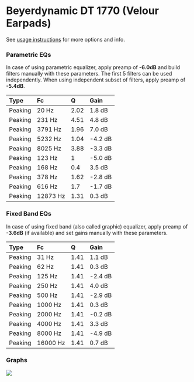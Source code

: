# Beyerdynamic DT 1770 (Velour Earpads)
See [usage instructions](https://github.com/jaakkopasanen/AutoEq#usage) for more options and info.

### Parametric EQs
In case of using parametric equalizer, apply preamp of **-6.0dB** and build filters manually
with these parameters. The first 5 filters can be used independently.
When using independent subset of filters, apply preamp of **-5.4dB**.

| Type    | Fc       |    Q | Gain    |
|:--------|:---------|:-----|:--------|
| Peaking | 20 Hz    | 2.02 | 1.8 dB  |
| Peaking | 231 Hz   | 4.51 | 4.8 dB  |
| Peaking | 3791 Hz  | 1.96 | 7.0 dB  |
| Peaking | 5232 Hz  | 1.04 | -4.2 dB |
| Peaking | 8025 Hz  | 3.88 | -3.3 dB |
| Peaking | 123 Hz   | 1    | -5.0 dB |
| Peaking | 168 Hz   | 0.4  | 3.5 dB  |
| Peaking | 378 Hz   | 1.62 | -2.8 dB |
| Peaking | 616 Hz   | 1.7  | -1.7 dB |
| Peaking | 12873 Hz | 1.31 | 0.3 dB  |

### Fixed Band EQs
In case of using fixed band (also called graphic) equalizer, apply preamp of **-3.6dB**
(if available) and set gains manually with these parameters.

| Type    | Fc       |    Q | Gain    |
|:--------|:---------|:-----|:--------|
| Peaking | 31 Hz    | 1.41 | 1.1 dB  |
| Peaking | 62 Hz    | 1.41 | 0.3 dB  |
| Peaking | 125 Hz   | 1.41 | -2.4 dB |
| Peaking | 250 Hz   | 1.41 | 4.0 dB  |
| Peaking | 500 Hz   | 1.41 | -2.9 dB |
| Peaking | 1000 Hz  | 1.41 | 0.3 dB  |
| Peaking | 2000 Hz  | 1.41 | -0.2 dB |
| Peaking | 4000 Hz  | 1.41 | 3.3 dB  |
| Peaking | 8000 Hz  | 1.41 | -4.9 dB |
| Peaking | 16000 Hz | 1.41 | 0.7 dB  |

### Graphs
![](https://raw.githubusercontent.com/jaakkopasanen/AutoEq/master/results/rtings/avg/Beyerdynamic%20DT%201770%20(Velour%20Earpads)/Beyerdynamic%20DT%201770%20(Velour%20Earpads).png)